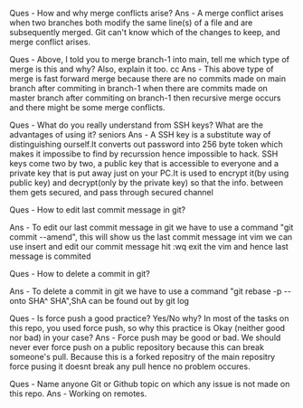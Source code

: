 
Ques - How and why merge conflicts arise? 
Ans - A merge conflict arises when two branches both modify the same line(s) of a file and are subsequently merged. Git can't know which of the changes to keep, and merge conflict arises.

Ques - Above, I told you to merge branch-1 into main, tell me which type of merge is this and why? Also, explain it too.
cc
Ans - This above type of merge is fast forward merge because there are no commits made on main branch after commiting in branch-1 when there are commits made on master branch after commiting on branch-1 then recursive merge occurs and there might be some merge conflicts.

Ques - What do you really understand from SSH keys? What are the advantages of using it?
seniors
Ans - A SSH key is a substitute way of distinguishing ourself.It converts out password into 256 byte token which makes it impossibe to find by recurssion hence impossible to hack. SSH keys come two by two, a public key that is accessible to everyone and a private key that is put away just on your PC.It is used to encrypt it(by using public key) and decrypt(only by the private key) so that the info. between them gets secured, and pass through secured channel
 
Ques - How to edit last commit message in git?

Ans -  To edit our last commit message in git we have to use a command "git commit --amend", this will show us the last commit message int vim we can use insert and edit our commit message hit :wq exit the vim and hence last message is commited

Ques - How to delete a commit in git?

Ans -  To delete a commit in git we have to use a command "git rebase -p --onto SHA^ SHA",ShA can be found out by git log 

Ques - Is force push a good practice? Yes/No why? In most of the tasks on
this repo, you used force push, so why this practice is Okay (neither good
nor bad) in your case?
Ans - Force push may be good or bad. We should never ever force push on a
public repository because this can break someone's pull.
Because this is a forked repositry of the main repositry force pusing it 
doesnt break any pull hence no problem occures.


Ques - Name anyone Git or Github topic on which any issue is not made on this repo. 
Ans - Working on remotes.


